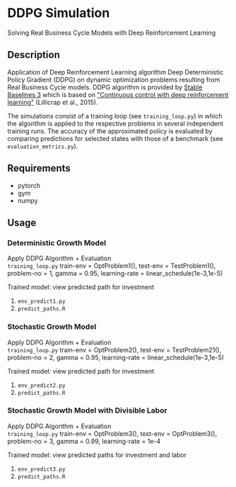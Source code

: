 # DDPG Simulation
Solving Real Business Cycle Models with Deep Reinforcement Learning

## Description
Application of Deep Reinforcement Learning algorithm Deep Deterministic Policy Gradient (DDPG) on dynamic optimization problems resulting from Real Business Cycle models. DDPG algorithm is provided by [Stable Baselines 3](https://github.com/DLR-RM/stable-baselines3) which is based on ["Continuous control with deep reinforcement learning"](https://arxiv.org/abs/1509.02971) (Lillicrap et al., 2015). 

The simulations consist of a training loop (see `training_loop.py`) in which the algorithm is applied to the respective problems in several independent training runs. The accuracy of the approximated policy is evaluated by comparing predictions for selected states with those of a benchmark (see `evaluation_metrics.py`). 

## Requirements
- pytorch
- gym 
- numpy

## Usage

### Deterministic Growth Model
Apply DDPG Algorithm + Evaluation<br>
`training_loop.py` train-env = OptProblem1(), test-env = TestProblem1(), problem-no = 1, gamma = 0.95, learning-rate = linear_schedule(1e-3,1e-5)

Trained model: view predicted path for investment
1. `env_predict1.py`
2. `predict_paths.R`

### Stochastic Growth Model
Apply DDPG Algorithm + Evaluation<br>
`training_loop.py` train-env = OptProblem2(), test-env = TestProblem21(), problem-no = 2, gamma = 0.95, learning-rate = linear_schedule(1e-3,1e-5)

Trained model: view predicted path for investment
1. `env_predict2.py`
2. `predict_paths.R`

### Stochastic Growth Model with Divisible Labor
Apply DDPG Algorithm + Evaluation<br>
`training_loop.py` train-env = OptProblem3(), test-env = OptProblem3(), problem-no = 3, gamma = 0.99, learning-rate = 1e-4

Trained model: view predicted paths for investment and labor
1. `env_predict3.py`
2. `predict_paths.R`

